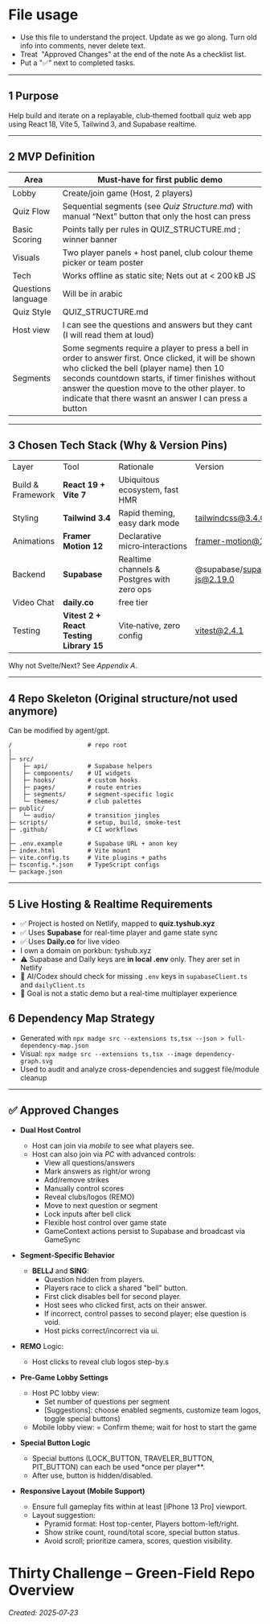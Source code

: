 # File usage

- Use this file to understand the project. Update as we go along. Turn old info into comments, never delete text.
- Treat ️ "Approved Changes" at the end of the note As a checklist list.
- Put a "✅" next to completed tasks.

---

## 1 Purpose

Help build and iterate on a replayable, club‑themed football quiz web app using React 18, Vite 5, Tailwind 3, and Supabase realtime.

---

## 2 MVP Definition

| Area               | Must‑have for first public demo                                                                                                                                                                                                                                                                                  |
| ------------------ | ---------------------------------------------------------------------------------------------------------------------------------------------------------------------------------------------------------------------------------------------------------------------------------------------------------------- |
| Lobby              | Create/join game (Host, 2 players)                                                                                                                                                                                                                                                                               |
| Quiz Flow          | Sequential segments (see _Quiz Structure.md_) with manual “Next” button that only the host can press                                                                                                                                                                                                             |
| Basic Scoring      | Points tally per rules in QUIZ_STRUCTURE.md ; winner banner                                                                                                                                                                                                                                                      |
| Visuals            | Two player panels + host panel, club colour theme picker or team poster                                                                                                                                                                                                                                          |
| Tech               | Works offline as static site; Nets out at < 200 kB JS                                                                                                                                                                                                                                                            |
| Questions language | Will be in arabic                                                                                                                                                                                                                                                                                                |
| Quiz Style         | QUIZ_STRUCTURE.md                                                                                                                                                                                                                                                                                                |
| Host view          | I can see the questions and answers but they cant (I will read them at loud)                                                                                                                                                                                                                                     |
| Segments           | Some segments require a player to press a bell in order to answer first. Once clicked, it will be shown who clicked the bell (player name) then 10 seconds countdown starts, if timer finishes without answer the question move to the other player. to indicate that there wasnt an answer I can press a button |

---

## 3 Chosen Tech Stack (Why & Version Pins)

|                   |                                         |                                            |                              |
| ----------------- | --------------------------------------- | ------------------------------------------ | ---------------------------- |
| Layer             | Tool                                    | Rationale                                  | Version                      |
| Build & Framework | **React 19 + Vite 7**                   | Ubiquitous ecosystem, fast HMR             |                              |
| Styling           | **Tailwind 3.4**                        | Rapid theming, easy dark mode              | tailwindcss@3.4.0            |
| Animations        | **Framer Motion 12**                    | Declarative micro‑interactions             | framer-motion@12.0.0         |
| Backend           | **Supabase**                            | Realtime channels & Postgres with zero ops | @supabase/supabase-js@2.19.0 |
| Video Chat        | **daily.co**                            | free tier                                  |                              |
| Testing           | **Vitest 2 + React Testing Library 15** | Vite‑native, zero config                   | vitest@2.4.1                 |

Why not Svelte/Next? See _Appendix A_.

---

## 4 Repo Skeleton (Original structure/not used anymore)

Can be modified by agent/gpt.

```
/                     # repo root
│
├─ src/
│   ├─ api/           # Supabase helpers
│   ├─ components/    # UI widgets
│   ├─ hooks/         # custom hooks
│   ├─ pages/         # route entries
│   ├─ segments/      # segment-specific logic
│   └─ themes/        # club palettes
├─ public/
│   └─ audio/         # transition jingles
├─ scripts/           # setup, build, smoke-test
├─ .github/           # CI workflows
│
├─ .env.example       # Supabase URL + anon key
├─ index.html         # Vite mount
├─ vite.config.ts     # Vite plugins + paths
├─ tsconfig.*.json    # TypeScript configs
└─ package.json
```

---

## 5 Live Hosting & Realtime Requirements

- ✅ Project is hosted on Netlify, mapped to **quiz.tyshub.xyz**
- ✅ Uses **Supabase** for real-time player and game state sync
- ✅ Uses **Daily.co** for live video
- I own a domain on porkbun: tyshub.xyz
- ⚠️ Supabase and Daily keys are **in local .env** only. They arer set in Netlify
- 🚧 AI/Codex should check for missing `.env` keys in `supabaseClient.ts` and `dailyClient.ts`
- 🎯 Goal is not a static demo but a real-time multiplayer experience

## 6 Dependency Map Strategy

- Generated with `npx madge src --extensions ts,tsx --json > full-dependency-map.json`
- Visual: `npx madge src --extensions ts,tsx --image dependency-graph.svg`
- Used to audit and analyze cross-dependencies and suggest file/module cleanup

---

## ✅ Approved Changes

- **Dual Host Control**
  - Host can join via _mobile_ to see what players see.
  - Host can also join via _PC_ with advanced controls:
    - View all questions/answers
    - Mark answers as right/or wrong
    - Add/remove strikes
    - Manually control scores
    - Reveal clubs/logos (REMO)
    - Move to next question or segment
    - Lock inputs after bell click
    - Flexible host control over game state
    - GameContext actions persist to Supabase and broadcast via GameSync

- **Segment-Specific Behavior**
  - **BELLJ** and **SING**:
    - Question hidden from players.
    - Players race to click a shared "bell" button.
    - First click disables bell for second player.
    - Host sees who clicked first, acts on their answer.
    - If incorrect, control passes to second player; else question is void.
    - Host picks correct/incorrect via ui.

- **REMO** Logic:
  - Host clicks to reveal club logos step-by.s

- **Pre-Game Lobby Settings**
  - Host PC lobby view:
    - Set number of questions per segment
    - [Suggestions]: choose enabled segments, customize team logos, toggle special buttons)
  - Mobile lobby view:
    = Confirm theme; wait for host to start the game

- **Special Button Logic**
  - Special buttons (LOCK_BUTTON, TRAVELER_BUTTON, PIT_BUTTON) can each be used \*once per player\*\*.
  - After use, button is hidden/disabled.
- **Responsive Layout (Mobile Support)**
  - Ensure full gameplay fits within at least [iPhone 13 Pro] viewport.
  - Layout suggestion:
    - Pyramid format: Host top-center, Players bottom-left/right.
    - Show strike count, round/total score, special button status.
    - Avoid scroll; prioritize camera, scores, question visibility.

# Thirty Challenge – Green‑Field Repo Overview

_Created: 2025‑07‑23_
